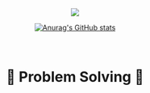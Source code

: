 <div align=center>
<img src="https://capsule-render.vercel.app/api?type=waving&color=random&height=300&section=header&text=Hi!%20I'm%20JungMin!&fontSize=90"/>

[![Anurag's GitHub stats](https://github-readme-stats.vercel.app/api?username=aossuper7)](https://github.com/aossuper7/github-readme-stats)
<br><br><br>
# 💪 Problem Solving 💪


</div>
